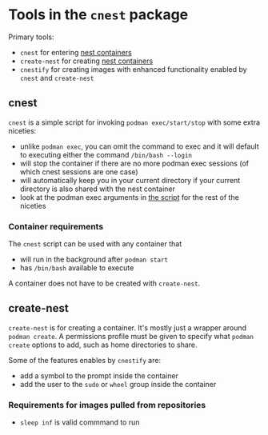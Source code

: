 Tools in the `cnest` package
============================

Primary tools:

* `cnest` for entering [nest containers](what-are-nest-containers.md)
* `create-nest` for creating [nest containers](what-are-nest-containers.md)
* `cnestify` for creating images with enhanced functionality enabled by `cnest`
  and `create-nest`


cnest
-----

`cnest` is a simple script for invoking
`podman exec/start/stop` with some extra niceties:

* unlike `podman exec`, you can omit the command to exec and it will default to
  executing either the command `/bin/bash --login`
* will stop the container if there are no more podman exec sessions (of which
  cnest sessions are one case)
* will automatically keep you in your current directory if
  your current directory is also shared with the nest container
* look at the podman exec arguments in
  [the script](https://github.com/castedo/cnest/blob/main/bin/cnest)
  for the rest of the niceties


### Container requirements

The `cnest` script can be used with any container that

* will run in the background after `podman start`
* has `/bin/bash` available to execute

A container does not have to be created with `create-nest`.


create-nest
-----------

`create-nest` is for creating a container. It's mostly just a wrapper around
`podman create`.
A permissions profile must be given to specify what `podman create` options to
add, such as home directories to share.

Some of the features enables by `cnestify` are:

* add a symbol to the prompt inside the container
* add the user to the `sudo` or `wheel` group inside the container


### Requirements for images pulled from repositories

* `sleep inf` is valid commmand to run
